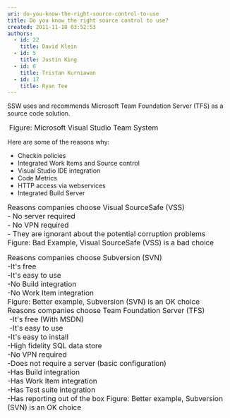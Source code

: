 ```yaml
---
uri: do-you-know-the-right-source-control-to-use
title: Do you know the right source control to use?
created: 2011-11-18 03:52:53
authors:
  - id: 22
    title: David Klein
  - id: 5
    title: Justin King
  - id: 6
    title: Tristan Kurniawan
  - id: 17
    title: Ryan Tee
---
```





<span class='intro'> SSW uses and recommends Microsoft Team Foundation Server (TFS) as a source code solution. 
 </span>


  <img class="ms-rteCustom-ImageArea" src="/PublishingImages/TFSTeam.jpg" alt="" />&#160;<font class="ms-rteCustom-FigureNormal" size="+0">Figure&#58; Microsoft Visual Studio Team System </font>
<p>Here are some of the reasons why&#58; </p>
<ul>
    <li>Checkin policies </li>
    <li>Integrated Work Items and Source control </li>
    <li>Visual Studio IDE integration </li>
    <li>Code Metrics </li>
    <li>HTTP access via webservices </li>
    <li>Integrated Build Server </li>
</ul>
<font class="ms-rteCustom-GreyBox" size="+0">Reasons companies choose Visual SourceSafe (VSS) <br>
- No server required<br>
- No VPN required <br>
- They are ignorant about the potential corruption problems </font><font class="ms-rteCustom-FigureBad" size="+0">Figure&#58; Bad Example, Visual SourceSafe (VSS) is a bad choice </font>
<p><font class="ms-rteCustom-GreyBox" size="+0">Reasons companies choose Subversion (SVN) <br>
-It's free <br>
-It's easy to use <br>
-No Build integration <br>
-No Work Item integration</font> <br>
<font class="ms-rteCustom-FigureNormal" size="+0">Figure&#58; Better example, Subversion (SVN) is an OK choice <br>
</font><font class="ms-rteCustom-GreyBox" size="+0">Reasons companies choose Team Foundation Server (TFS)<br>
&#160;-It's free (With MSDN)<br>
&#160;-It's easy to use <br>
-It's easy to install <br>
-High fidelity SQL data store <br>
-No VPN required<br>
-Does not require a server (basic configuration) <br>
-Has Build integration <br>
-Has Work Item integration <br>
-Has Test suite integration <br>
-Has reporting out of the box </font><font class="ms-rteCustom-FigureGood" size="+0">Figure&#58; Better example, Subversion (SVN) is an OK choice </font></p>



